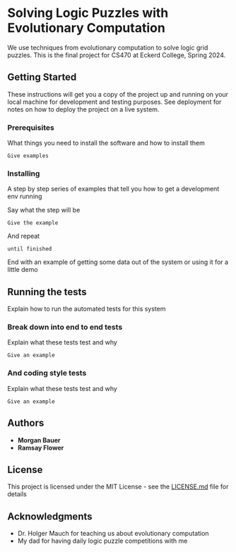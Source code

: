 # Solving Logic Puzzles with Evolutionary Computation

We use techniques from evolutionary computation to solve logic grid puzzles. This is the final project for CS470 at Eckerd College, Spring 2024. 

## Getting Started

These instructions will get you a copy of the project up and running on your local machine for development and testing purposes. See deployment for notes on how to deploy the project on a live system.

### Prerequisites

What things you need to install the software and how to install them

```
Give examples
```

### Installing

A step by step series of examples that tell you how to get a development env running

Say what the step will be

```
Give the example
```

And repeat

```
until finished
```

End with an example of getting some data out of the system or using it for a little demo

## Running the tests

Explain how to run the automated tests for this system

### Break down into end to end tests

Explain what these tests test and why

```
Give an example
```

### And coding style tests

Explain what these tests test and why

```
Give an example
```

## Authors

* **Morgan Bauer**
* **Ramsay Flower**

## License

This project is licensed under the MIT License - see the [LICENSE.md](LICENSE.md) file for details

## Acknowledgments

* Dr. Holger Mauch for teaching us about evolutionary computation
* My dad for having daily logic puzzle competitions with me
